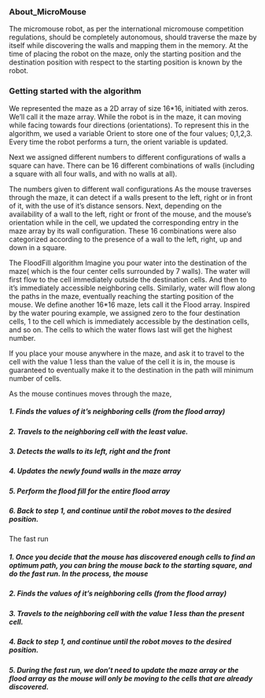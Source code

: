 ### About_MicroMouse

The micromouse robot, as per the international micromouse competition regulations, should be completely autonomous, should traverse the maze by itself while discovering the walls and mapping them in the memory. At the time of placing the robot on the maze, only the starting position and the destination position with respect to the starting position is known by the robot. 


### Getting started with the algorithm

We represented the maze as a 2D array of size 16*16, initiated with zeros. We’ll call it the maze array.
While the robot is in the maze, it can moving while facing towards four directions (orientations). To represent this in the algorithm, we used a variable Orient to store one of the four values; 0,1,2,3. Every time the robot performs a turn, the orient variable is updated.

Next we assigned different numbers to different configurations of walls a square can have. There can be 16 different combinations of walls (including a square with all four walls, and with no walls at all).


The numbers given to different wall configurations
As the mouse traverses through the maze, it can detect if a walls present to the left, right or in front of it, with the use of it’s distance sensors. Next, depending on the availability of a wall to the left, right or front of the mouse, and the mouse’s orientation while in the cell, we updated the corresponding entry in the maze array by its wall configuration.
These 16 combinations were also categorized according to the presence of a wall to the left, right, up and down in a square.

The FloodFill algorithm
Imagine you pour water into the destination of the maze( which is the four center cells surrounded by 7 walls). The water will first flow to the cell immediately outside the destination cells. And then to it’s immediately accessible neighboring cells. Similarly, water will flow along the paths in the maze, eventually reaching the starting position of the mouse.
We define another 16*16 maze, lets call it the Flood array. Inspired by the water pouring example, we assigned zero to the four destination cells, 1 to the cell which is immediately accessible by the destination cells, and so on. The cells to which the water flows last will get the highest number.

If you place your mouse anywhere in the maze, and ask it to travel to the cell with the value 1 less than the value of the cell it is in, the mouse is guaranteed to eventually make it to the destination in the path will minimum number of cells.

As the mouse continues moves through the maze,
##### 1. Finds the values of it’s neighboring cells (from the flood array)
##### 2. Travels to the neighboring cell with the least value.
##### 3. Detects the walls to its left, right and the front
##### 4. Updates the newly found walls in the maze array
##### 5. Perform the flood fill for the entire flood array
##### 6. Back to step 1, and continue until the robot moves to the desired position.


The fast run
##### 1. Once you decide that the mouse has discovered enough cells to find an optimum path, you can bring the mouse back to the starting square, and do the fast run. In the process, the mouse
##### 2. Finds the values of it’s neighboring cells (from the flood array)
##### 3. Travels to the neighboring cell with the value 1 less than the present cell.
##### 4. Back to step 1, and continue until the robot moves to the desired position.
##### 5. During the fast run, we don’t need to update the maze array or the flood array as the mouse will only be moving to the cells that are already discovered.


